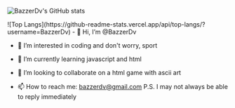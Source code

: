 <thead>
<tr>
<td>

![BazzerDv's GitHub stats](https://github-readme-stats.vercel.app/api?username=BazzerDv&show_icons=true)
  
</td>
<td>
![Top Langs](https://github-readme-stats.vercel.app/api/top-langs/?username=BazzerDv)
  </td>
</tr>
</thead>
- 👋 Hi, I’m @BazzerDv

- 👀 I’m interested in coding and don't worry, sport

- 🌱 I’m currently learning javascript and html

- 💞️ I’m looking to collaborate on a html game with ascii art

- 📫 How to reach me: bazzerdv@gmail.com  P.S. I may not always be able to reply immediately

<!---
BazzerDv/BazzerDv is a ✨ special ✨ repository because its `README.md` (this file) appears on your GitHub profile.
You can click the Preview link to take a look at your changes.
--->
